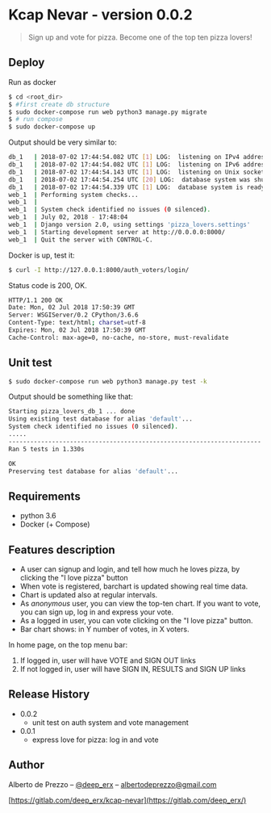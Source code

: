 # Kcap Nevar - version 0.0.2

> Sign up and vote for pizza. Become one of the top ten pizza lovers!


## Deploy
 
Run as docker  
```sh
$ cd <root_dir>
$ #first create db structure
$ sudo docker-compose run web python3 manage.py migrate
$ # run compose
$ sudo docker-compose up
```
Output should be very similar to:
```sh
db_1   | 2018-07-02 17:44:54.082 UTC [1] LOG:  listening on IPv4 address "0.0.0.0", port 5432
db_1   | 2018-07-02 17:44:54.082 UTC [1] LOG:  listening on IPv6 address "::", port 5432
db_1   | 2018-07-02 17:44:54.143 UTC [1] LOG:  listening on Unix socket "/var/run/postgresql/.s.PGSQL.5432"
db_1   | 2018-07-02 17:44:54.254 UTC [20] LOG:  database system was shut down at 2018-07-02 17:37:29 UTC
db_1   | 2018-07-02 17:44:54.339 UTC [1] LOG:  database system is ready to accept connections
web_1  | Performing system checks...
web_1  | 
web_1  | System check identified no issues (0 silenced).
web_1  | July 02, 2018 - 17:48:04
web_1  | Django version 2.0, using settings 'pizza_lovers.settings'
web_1  | Starting development server at http://0.0.0.0:8000/
web_1  | Quit the server with CONTROL-C.
```

Docker is up, test it:

```sh
$ curl -I http://127.0.0.1:8000/auth_voters/login/
```

Status code is 200, OK.
```sh
HTTP/1.1 200 OK
Date: Mon, 02 Jul 2018 17:50:39 GMT
Server: WSGIServer/0.2 CPython/3.6.6
Content-Type: text/html; charset=utf-8
Expires: Mon, 02 Jul 2018 17:50:39 GMT
Cache-Control: max-age=0, no-cache, no-store, must-revalidate

```


## Unit test
```sh
$ sudo docker-compose run web python3 manage.py test -k
```

Output should be something like that:
```sh
Starting pizza_lovers_db_1 ... done
Using existing test database for alias 'default'...
System check identified no issues (0 silenced).
.....
----------------------------------------------------------------------
Ran 5 tests in 1.330s

OK
Preserving test database for alias 'default'...
```

## Requirements
* python 3.6
* Docker (+ Compose)


## Features description
* A user can signup and login, and tell how much he loves pizza, by clicking the "I love pizza" button
* When vote is registered, barchart is updated showing real time data. 
* Chart is updated also at regular intervals. 
* As _anonymous_ user, you can view the top-ten chart. If you want to vote, you can sign up, log in and express your vote.
* As a logged in user, you can vote clicking on the "I love pizza" button.
* Bar chart shows: in Y number of votes, in X voters.

In home page, on the top menu bar:
1. If logged in, user will have VOTE and SIGN OUT links 
2. If not logged in, user will have SIGN IN, RESULTS and SIGN UP links


## Release History
* 0.0.2
    * unit test on auth system and vote management
* 0.0.1
    * express love for pizza: log in and vote

## Author

Alberto de Prezzo – [@deep_erx](https://twitter.com/deep_erx) – albertodeprezzo@gmail.com

[https://gitlab.com/deep_erx/kcap-nevar](https://gitlab.com/deep_erx/)

